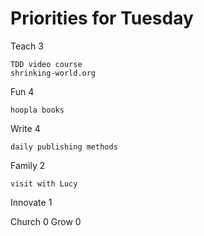 # Priorities for Tuesday

Teach 3

    TDD video course
    shrinking-world.org
    
Fun 4

    hoopla books

Write 4

    daily publishing methods

Family 2

    visit with Lucy

Innovate 1


Church 0
Grow 0


